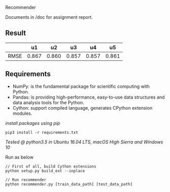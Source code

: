 Recommender

Documents in /doc for assignment report.



## Result

|      | u1    | u2    | u3    | u4    | u5    |
| ---- | ----- | ----- | ----- | ----- | ----- |
| RMSE | 0.867 | 0.860 | 0.857 | 0.857 | 0.861 |

## Requirements

- NumPy: is the fundamental package for scientific computing with Python.
- Pandas: is providing high-performance, easy-to-use data structures and data analysis tools for the Python.
- Cython: support compiled language, generates CPython extension modules.

*install packages using pip*
```
pip3 install -r requirements.txt
```

*Tested @ python3.5 in Ubuntu 16.04 LTS, macOS High Sierra and Windows 10*

Run as below
```
// First of all, build Cython extensions
python setup.py build_ext --inplace

// Run recommender
python recommender.py [train_data_path] [test_data_path]
```
